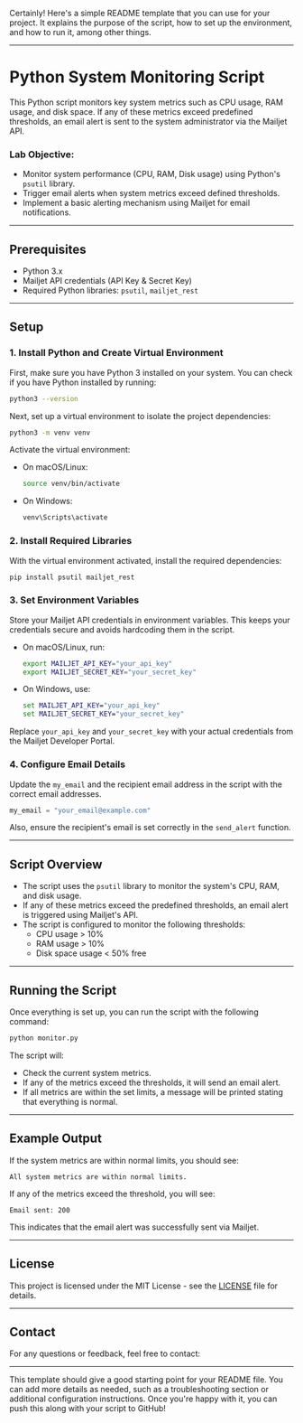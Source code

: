 Certainly! Here's a simple README template that you can use for your project. It explains the purpose of the script, how to set up the environment, and how to run it, among other things.

---

# Python System Monitoring Script

This Python script monitors key system metrics such as CPU usage, RAM usage, and disk space. If any of these metrics exceed predefined thresholds, an email alert is sent to the system administrator via the Mailjet API.

### Lab Objective:

- Monitor system performance (CPU, RAM, Disk usage) using Python's `psutil` library.
- Trigger email alerts when system metrics exceed defined thresholds.
- Implement a basic alerting mechanism using Mailjet for email notifications.

---

## Prerequisites

- Python 3.x
- Mailjet API credentials (API Key & Secret Key)
- Required Python libraries: `psutil`, `mailjet_rest`

---

## Setup

### 1. Install Python and Create Virtual Environment

First, make sure you have Python 3 installed on your system. You can check if you have Python installed by running:

```bash
python3 --version
```

Next, set up a virtual environment to isolate the project dependencies:

```bash
python3 -m venv venv
```

Activate the virtual environment:

- On macOS/Linux:
  ```bash
  source venv/bin/activate
  ```
- On Windows:
  ```bash
  venv\Scripts\activate
  ```

### 2. Install Required Libraries

With the virtual environment activated, install the required dependencies:

```bash
pip install psutil mailjet_rest
```

### 3. Set Environment Variables

Store your Mailjet API credentials in environment variables. This keeps your credentials secure and avoids hardcoding them in the script.

- On macOS/Linux, run:

  ```bash
  export MAILJET_API_KEY="your_api_key"
  export MAILJET_SECRET_KEY="your_secret_key"
  ```

- On Windows, use:
  ```cmd
  set MAILJET_API_KEY="your_api_key"
  set MAILJET_SECRET_KEY="your_secret_key"
  ```

Replace `your_api_key` and `your_secret_key` with your actual credentials from the Mailjet Developer Portal.

### 4. Configure Email Details

Update the `my_email` and the recipient email address in the script with the correct email addresses.

```python
my_email = "your_email@example.com"
```

Also, ensure the recipient's email is set correctly in the `send_alert` function.

---

## Script Overview

- The script uses the `psutil` library to monitor the system's CPU, RAM, and disk usage.
- If any of these metrics exceed the predefined thresholds, an email alert is triggered using Mailjet's API.
- The script is configured to monitor the following thresholds:
  - CPU usage > 10%
  - RAM usage > 10%
  - Disk space usage < 50% free

---

## Running the Script

Once everything is set up, you can run the script with the following command:

```bash
python monitor.py
```

The script will:

- Check the current system metrics.
- If any of the metrics exceed the thresholds, it will send an email alert.
- If all metrics are within the set limits, a message will be printed stating that everything is normal.

---

## Example Output

If the system metrics are within normal limits, you should see:

```
All system metrics are within normal limits.
```

If any of the metrics exceed the threshold, you will see:

```
Email sent: 200
```

This indicates that the email alert was successfully sent via Mailjet.

---

## License

This project is licensed under the MIT License - see the [LICENSE](LICENSE) file for details.

---

## Contact

For any questions or feedback, feel free to contact:

---

This template should give a good starting point for your README file. You can add more details as needed, such as a troubleshooting section or additional configuration instructions. Once you're happy with it, you can push this along with your script to GitHub!
